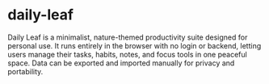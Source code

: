 # daily-leaf
Daily Leaf is a minimalist, nature-themed productivity suite designed for personal use. It runs entirely in the browser with no login or backend, letting users manage their tasks, habits, notes, and focus tools in one peaceful space. Data can be exported and imported manually for privacy and portability.
